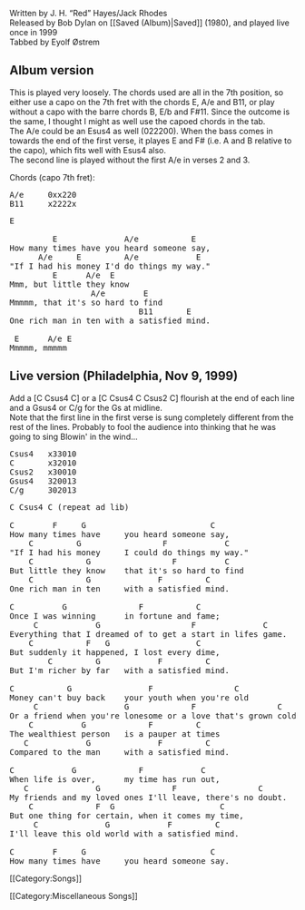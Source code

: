 Written by J. H. “Red” Hayes/Jack Rhodes<br>
Released by Bob Dylan on [[Saved (Album)|Saved]] (1980), and played live once in 1999<br>
Tabbed by Eyolf Østrem

<h2 class="songversion">Album version</h2>

This is played very loosely. The chords used are all in the 7th
position, so either use a capo on the 7th fret with the chords E, A/e
and B11, or play without a capo with the barre chords B, E/b and
F#11. Since the outcome is the same, I thought I might as well use
the capoed chords in the tab.<br>
The A/e could be an Esus4 as well (022200). When the bass comes in
towards the end of the first verse, it playes E and F# (i.e. A and B
relative to the capo), which fits well with Esus4 also. <br>
The second line is played without the first A/e in verses 2 and 3.

Chords (capo 7th fret):

<pre class="chords">
A/e     0xx220
B11     x2222x
</pre>

<pre class="verse">
E

         E              A/e           E
How many times have you heard someone say,
      A/e     E         A/e            E
"If I had his money I'd do things my way."
         E      A/e  E
Mmm, but little they know
                 A/e        E
Mmmmm, that it's so hard to find
                           B11       E
One rich man in ten with a satisfied mind.

 E      A/e E
Mmmmm, mmmmm
</pre>

<h2 class="songversion">Live version (Philadelphia, Nov 9, 1999)</h2>

Add a [C Csus4 C] or a [C Csus4 C Csus2 C] flourish at the end of each
line and a Gsus4 or C/g for the Gs at midline.<br>
Note that the first line in the first verse is sung completely
different from the rest of the lines. Probably to fool the audience
into thinking that he was going to sing Blowin' in the wind...

<pre class="chords">
Csus4   x33010
C       x32010
Csus2   x30010
Gsus4   320013
C/g     302013
</pre>

<pre class="verse">
C Csus4 C (repeat ad lib)

C        F     G                          C
How many times have     you heard someone say,
    C         G                 F            C
"If I had his money     I could do things my way."
    C           G                 F          C
But little they know    that it's so hard to find
    C           G              F         C
One rich man in ten     with a satisfied mind.

C          G               F           C
Once I was winning      in fortune and fame;
     C            G                   F              C
Everything that I dreamed of to get a start in lifes game.
    C           F   G                  C
But suddenly it happened, I lost every dime,
        C         G            F         C
But I'm richer by far   with a satisfied mind.

C           G                F                 C
Money can't buy back    your youth when you're old
     C                  G             F                 C
Or a friend when you're lonesome or a love that's grown cold;
    C          G             F         C
The wealthiest person   is a pauper at times
   C            G              F         C
Compared to the man     with a satisfied mind.

C            G             F            C
When life is over,      my time has run out,
   C              G               F                 C
My friends and my loved ones I'll leave, there's no doubt.
    C             F  G                      C
But one thing for certain, when it comes my time,
     C              G            F         C
I'll leave this old world with a satisfied mind.

C        F     G                          C
How many times have     you heard someone say.
</pre>

[[Category:Songs]]

[[Category:Miscellaneous Songs]]